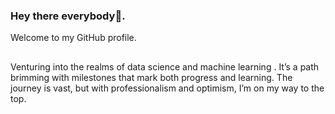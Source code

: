 ### Hey there everybody👋. 
Welcome to my GitHub profile.
##   
Venturing into the realms of data science and machine learning .
It’s a path brimming with milestones that mark both progress and learning.
The journey is vast, but with professionalism and optimism, I’m on my way to the top.
  

<!--
**FriendA2992/FriendA2992** is a ✨ _special_ ✨ repository because its `README.md` (this file) appears on your GitHub profile.

Here are some ideas to get you started:

- 🔭 I’m currently working on ...
- 🌱 I’m currently learning ...
- 👯 I’m looking to collaborate on ...
- 🤔 I’m looking for help with ...
- 💬 Ask me about ...
- 📫 How to reach me: ...
- 😄 Pronouns: ...
- ⚡ Fun fact: ...
-->
